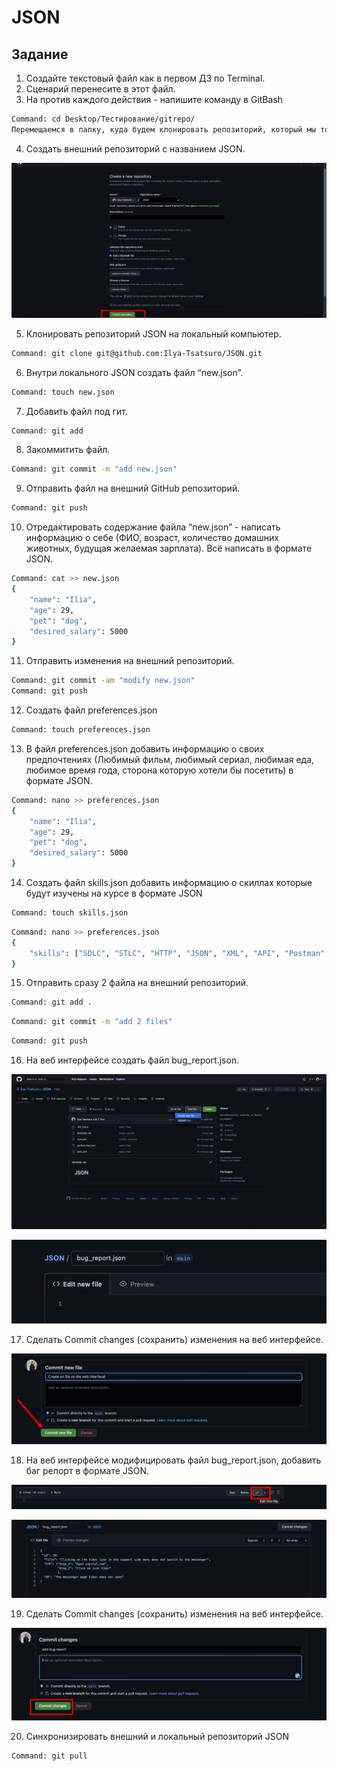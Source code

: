 # JSON

## Задание 
 1. Создайте текстовый файл как в первом ДЗ по Terminal.
 2. Сценарий перенесите в этот файл.
 3. На против каждого действия - напишите команду в GitBash
```bash
Command: cd Desktop/Тестирование/gitrepo/
Перемещаемся в папку, куда будем клонировать репозиторий, который мы только что создали.
```

4. Создать внешний репозиторий c названием JSON.

![](https://github.com/Ilya-Tsatsuro/Screenshot/blob/main/HW_1_Git/Create_repo.png?raw=true)

5. Клонировать репозиторий JSON на локальный компьютер.
```bash
Command: git clone git@github.com:Ilya-Tsatsuro/JSON.git    
```

6. Внутри локального JSON создать файл “new.json”.
```bash 
Command: touch new.json
```
7. Добавить файл под гит.
```bash
Command: git add 
```
8. Закоммитить файл.
```bash
Command: git commit -m "add new.json"  
```
9. Отправить файл на внешний GitHub репозиторий.
```bash
Command: git push
```
10. Отредактировать содержание файла “new.json” - написать информацию о себе (ФИО, возраст, количество домашних животных, будущая желаемая зарплата). Всё написать в формате JSON.
```bash
Command: cat >> new.json
{
    "name": "Ilia",
    "age": 29,
    "pet": "dog",
    "desired_salary": 5000
}
```
11. Отправить изменения на внешний репозиторий.
```bash
Command: git commit -am "modify new.json"
Command: git push
```
12. Создать файл preferences.json
```bash 
Command: touch preferences.json
```
13. В файл preferences.json добавить информацию о своих предпочтениях (Любимый фильм, любимый сериал, любимая еда, любимое время года, сторона которую хотели бы посетить) в формате JSON.
```bash
Command: nano >> preferences.json
{
    "name": "Ilia",
    "age": 29,
    "pet": "dog",
    "desired_salary": 5000
}
```
14. Создать файл skills.json добавить информацию о скиллах которые будут изучены на курсе в формате JSON
```bash 
Command: touch skills.json
```
```bash
Command: nano >> preferences.json
{
    "skills": ["SDLC", "STLC", "HTTP", "JSON", "XML", "API", "Postman", "Charles", "Fiddler", "DevTools", "VPN", "SQL", "Redis"]
}
```
15. Отправить сразу 2 файла на внешний репозиторий.
 ```bash 
Command: git add .
```
 ```bash 
Command: git commit -m "add 2 files"
```
 ```bash 
Command: git push
```
16. На веб интерфейсе создать файл bug_report.json.

![](https://github.com/Ilya-Tsatsuro/Screenshot/blob/main/HW_1_Git/Create_new_file.png?raw=true)

![](https://github.com/Ilya-Tsatsuro/Screenshot/blob/main/HW_1_Git/Create_bg.png?raw=true)

17. Сделать Commit changes (сохранить) изменения на веб интерфейсе.

![](https://github.com/Ilya-Tsatsuro/Screenshot/blob/main/HW_1_Git/Commit_new_file.png?raw=true)

18. На веб интерфейсе модифицировать файл bug_report.json, добавить баг репорт в формате JSON.

![](https://github.com/Ilya-Tsatsuro/Screenshot/blob/main/HW_1_Git/Edit_a_file.png?raw=true)

![](https://github.com/Ilya-Tsatsuro/Screenshot/blob/main/HW_1_Git/Edit_bg.png?raw=true)

19. Сделать Commit changes (сохранить) изменения на веб интерфейсе.

![](https://github.com/Ilya-Tsatsuro/Screenshot/blob/main/HW_1_Git/Commit_bg.png?raw=true)

20. Синхронизировать внешний и локальный репозиторий JSON
```bash
Command: git pull
```